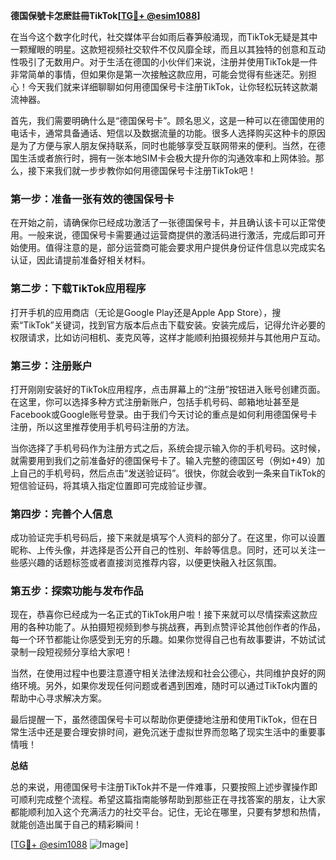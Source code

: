 **德国保號卡怎麽註冊TikTok[[TG💪+ @esim1088](https://t.me/s/esim1088)]**

在当今这个数字化时代，社交媒体平台如雨后春笋般涌现，而TikTok无疑是其中一颗耀眼的明星。这款短视频社交软件不仅风靡全球，而且以其独特的创意和互动性吸引了无数用户。对于生活在德国的小伙伴们来说，注册并使用TikTok是一件非常简单的事情，但如果你是第一次接触这款应用，可能会觉得有些迷茫。别担心！今天我们就来详细聊聊如何用德国保号卡注册TikTok，让你轻松玩转这款潮流神器。

首先，我们需要明确什么是“德国保号卡”。顾名思义，这是一种可以在德国使用的电话卡，通常具备通话、短信以及数据流量的功能。很多人选择购买这种卡的原因是为了方便与家人朋友保持联系，同时也能够享受互联网带来的便利。当然，在德国生活或者旅行时，拥有一张本地SIM卡会极大提升你的沟通效率和上网体验。那么，接下来我们就一步步教你如何用德国保号卡注册TikTok吧！

### 第一步：准备一张有效的德国保号卡

在开始之前，请确保你已经成功激活了一张德国保号卡，并且确认该卡可以正常使用。一般来说，德国保号卡需要通过运营商提供的激活码进行激活，完成后即可开始使用。值得注意的是，部分运营商可能会要求用户提供身份证件信息以完成实名认证，因此请提前准备好相关材料。

### 第二步：下载TikTok应用程序

打开手机的应用商店（无论是Google Play还是Apple App Store），搜索“TikTok”关键词，找到官方版本后点击下载安装。安装完成后，记得允许必要的权限请求，比如访问相机、麦克风等，这样才能顺利拍摄视频并与其他用户互动。

### 第三步：注册账户

打开刚刚安装好的TikTok应用程序，点击屏幕上的“注册”按钮进入账号创建页面。在这里，你可以选择多种方式注册新账户，包括手机号码、邮箱地址甚至是Facebook或Google账号登录。由于我们今天讨论的重点是如何利用德国保号卡注册，所以这里推荐使用手机号码注册的方法。

当你选择了手机号码作为注册方式之后，系统会提示输入你的手机号码。这时候，就需要用到我们之前准备好的德国保号卡了。输入完整的德国区号（例如+49）加上自己的手机号码，然后点击“发送验证码”。很快，你就会收到一条来自TikTok的短信验证码，将其填入指定位置即可完成验证步骤。

### 第四步：完善个人信息

成功验证完手机号码后，接下来就是填写个人资料的部分了。在这里，你可以设置昵称、上传头像，并选择是否公开自己的性别、年龄等信息。同时，还可以关注一些感兴趣的话题标签或者直接浏览推荐内容，以便更快融入社区氛围。

### 第五步：探索功能与发布作品

现在，恭喜你已经成为一名正式的TikTok用户啦！接下来就可以尽情探索这款应用的各种功能了。从拍摄短视频到参与挑战赛，再到点赞评论其他创作者的作品，每一个环节都能让你感受到无穷的乐趣。如果你觉得自己也有故事要讲，不妨试试录制一段短视频分享给大家吧！

当然，在使用过程中也要注意遵守相关法律法规和社会公德心，共同维护良好的网络环境。另外，如果你发现任何问题或者遇到困难，随时可以通过TikTok内置的帮助中心寻求解决方案。

最后提醒一下，虽然德国保号卡可以帮助你更便捷地注册和使用TikTok，但在日常生活中还是要合理安排时间，避免沉迷于虚拟世界而忽略了现实生活中的重要事情哦！

**总结**

总的来说，用德国保号卡注册TikTok并不是一件难事，只要按照上述步骤操作即可顺利完成整个流程。希望这篇指南能够帮助到那些正在寻找答案的朋友，让大家都能顺利加入这个充满活力的社交平台。记住，无论在哪里，只要有梦想和热情，就能创造出属于自己的精彩瞬间！

[[TG💪+ @esim1088](https://t.me/s/esim1088) ![Image](https://i.postimg.cc/4NQfJmqS/Snipaste-2025-05-13-00-14-12.png)]